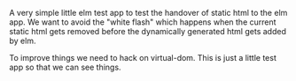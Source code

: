A very simple little elm test app to test the handover of static html to the
elm app. We want to avoid the "white flash" which happens when the current static html
gets removed before the dynamically generated html gets added by elm.

To improve things we need to hack on virtual-dom. This is just a little test
app so that we can see things.
